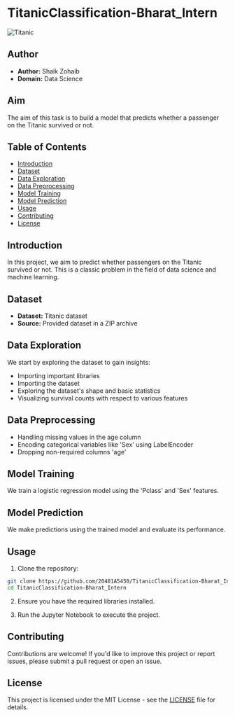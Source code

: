 # TitanicClassification-Bharat_Intern
![Titanic](https://wallpaper.dog/large/20354882.jpg)
## Author

- **Author:** Shaik Zohaib
- **Domain:** Data Science

## Aim

The aim of this task is to build a model that predicts whether a passenger on the Titanic survived or not.

## Table of Contents

- [Introduction](#introduction)
- [Dataset](#dataset)
- [Data Exploration](#data-exploration)
- [Data Preprocessing](#data-preprocessing)
- [Model Training](#model-training)
- [Model Prediction](#model-prediction)
- [Usage](#usage)
- [Contributing](#contributing)
- [License](#license)

## Introduction

In this project, we aim to predict whether passengers on the Titanic survived or not. This is a classic problem in the field of data science and machine learning.

## Dataset

- **Dataset:** Titanic dataset
- **Source:** Provided dataset in a ZIP archive

## Data Exploration

We start by exploring the dataset to gain insights:

- Importing important libraries
- Importing the dataset
- Exploring the dataset's shape and basic statistics
- Visualizing survival counts with respect to various features

## Data Preprocessing

- Handling missing values in the age column
- Encoding categorical variables like 'Sex' using LabelEncoder
- Dropping non-required columns 'age'

## Model Training

We train a logistic regression model using the 'Pclass' and 'Sex' features.

## Model Prediction

We make predictions using the trained model and evaluate its performance.

## Usage

1. Clone the repository:

```bash
git clone https://github.com/20481A5450/TitanicClassification-Bharat_Intern.git
cd TitanicClassification-Bharat_Intern
```

2. Ensure you have the required libraries installed.

3. Run the Jupyter Notebook to execute the project.

## Contributing

Contributions are welcome! If you'd like to improve this project or report issues, please submit a pull request or open an issue.

## License

This project is licensed under the MIT License - see the [LICENSE](LICENSE) file for details.
